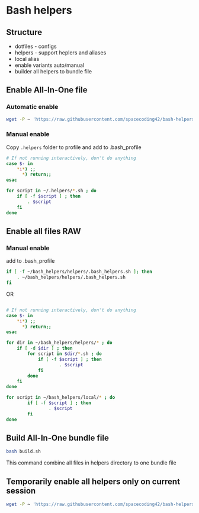 # Bash helpers
## Structure

- dotfiles - configs
- helpers - support heplers and aliases
- local alias
- enable variants auto/manual
- builder all helpers to bundle file

## Enable All-In-One file
### Automatic enable
````bash
wget -P ~ 'https://raw.githubusercontent.com/spacecoding42/bash-helpers/master/init.sh' -O ~/init.sh && bash init.sh
````

### Manual enable
Copy `.helpers` folder to profile and add to .bash_profile

````bash
# If not running interactively, don't do anything
case $- in
    *i*) ;;
      *) return;;
esac

for script in ~/.helpers/*.sh ; do
    if [ -f $script ] ; then
        . $script
    fi
done
````


## Enable all files RAW
### Manual enable
add to .bash_profile
````bash
if [ -f ~/bash_helpers/helpers/.bash_helpers.sh ]; then
	. ~/bash_helpers/helpers/.bash_helpers.sh
fi
````

OR

```bash

# If not running interactively, don't do anything
case $- in
    *i*) ;;
      *) return;;
esac

for dir in ~/bash_helpers/helpers/* ; do
    if [ -d $dir ] ; then
        for script in $dir/*.sh ; do
            if [ -f $script ] ; then
                    . $script
            fi
        done
    fi
done

for script in ~/bash_helpers/local/* ; do
        if [ -f $script ] ; then
                . $script
        fi
done
```

## Build All-In-One bundle file
````bash
bash build.sh
````
This command combine all files in helpers directory to one bundle file

## Temporarily enable all helpers only on current session
````bash
wget -P ~ 'https://raw.githubusercontent.com/spacecoding42/bash-helpers/master/.helpers/bash_helpers_bundle.sh' -O ~/.bash_helpers_bundle && . ~/.bash_helpers_bundle && rm -f ~/.bash_helpers_bundle
````




    


